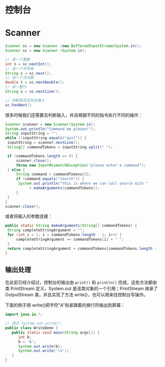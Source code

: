 # 控制台

# Scanner

```java
Scanner sc = new Scanner (new BufferedInputStream(System.in));
Scanner sc = new Scanner (System.in);

// 读一个整数
int n = sc.nextInt();
// 读一个字符串
String s = sc.next();
// 读一个浮点数
double t = sc.nextDouble();
// 读一整行
String s = sc.nextLine();

// 判断是否还存在输入
sc.hasNext()
```

很多时候我们还需要去判断输入，并且根据不同的指令执行不同的操作：

```java
Scanner scanner = new Scanner(System.in);
System.out.println("Command me please!");
String inputString = "";
while (!inputString.equals("quit")) {
 inputString = scanner.nextLine();
 String[] commandTokens = inputString.split(" ");

 if (commandTokens.length == 0) {
     scanner.close();
     throw new InputMismatchException("please enter a command");
 } else {
     String command = commandTokens[0];
     if (command.equals("search")) {
      System.out.println("this is where we can call search with "
           + makeArguments(commandTokens));
     }
 }
}
scanner.close();
```

或者将输入的参数连接：

```java
public static String makeArguments(String[] commandTokens) {
 String completeStringArgument = "";
 for (int i = 1; i < commandTokens.length - 1; i++) {
     completeStringArgument += commandTokens[i] + " ";
 }
 return completeStringArgument + commandTokens[commandTokens.length - 1];
}
```

## 输出处理

在此前已经介绍过，控制台的输出由 `print()` 和 `println()` 完成，这些方法都由类 PrintStream 定义，System.out 是该类对象的一个引用；PrintStream 继承了 OutputStream 类，并且实现了方法 write()，也可以用来往控制台写操作。

下面的例子用 write()把字符"A"和紧跟着的换行符输出到屏幕：

```java
import java.io.*;

// 演示 System.out.write().
public class WriteDemo {
   public static void main(String args[]) {
      int b;
      b = 'A';
      System.out.write(b);
      System.out.write('\n');
   }
}
```
